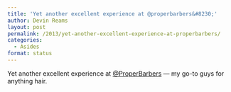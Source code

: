 ```yaml
---
title: 'Yet another excellent experience at @properbarbers&#8230;'
author: Devin Reams
layout: post
permalink: /2013/yet-another-excellent-experience-at-properbarbers/
categories:
  - Asides
format: status
---
```

Yet another excellent experience at [@ProperBarbers][1] — my go-to guys for anything hair.

 [1]: http://twitter.com/ProperBarbers